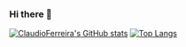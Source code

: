### Hi there 👋

<!--
**ClaudioFerreir/ClaudioFerreir** is a ✨ _special_ ✨ repository because its `README.md` (this file) appears on your GitHub profile.

Here are some ideas to get you started:

- 🔭 I’m currently working on ...
- 🌱 I’m currently learning ...
- 👯 I’m looking to collaborate on ...
- 🤔 I’m looking for help with ...
- 💬 Ask me about ...
- 📫 How to reach me: ...
- 😄 Pronouns: ...
- ⚡ Fun fact: ...
-->

[![ClaudioFerreira's GitHub stats](https://github-readme-stats.vercel.app/api?username=ClaudioFerreir&show_icons=true&theme=radical)](https://github.com/ClaudioFerreir/github-readme-stats)
[![Top Langs](https://github-readme-stats.vercel.app/api/top-langs/?username=ClaudioFerreir&layout=compact)](https://github.com/ClaudioFerreir/github-readme-stats)

